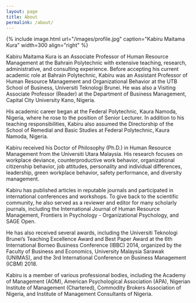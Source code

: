 ```yaml
---
layout: page
title: About
permalink: /about/
---
```


{% include image.html url="/images/profile.jpg" caption="Kabiru Maitama Kura" width=300 align="right" %}

<div class= "text-justify">

Kabiru Maitama Kura is an Associate Professor of Human Resource Management at the Bahrain Polytechnic with extensive teaching, research, administrative, and consulting experience. Before accepting his current academic role at Bahrain Polytechnic, Kabiru was an Assistant Professor of Human Resource Management and Organizational Behavior at the UTB School of Business, Universiti Teknologi Brunei. He was also a Visiting Associate Professor (Reader) at the Department of Business Management, Capital City University Kano, Nigeria.

His academic career began at the Federal Polytechnic, Kaura Namoda, Nigeria, where he rose to the position of Senior Lecturer. In addition to his teaching responsibilities, Kabiru also assumed the Directorship of the School of Remedial and Basic Studies at Federal Polytechnic, Kaura Namoda, Nigeria.

Kabiru received his Doctor of Philosophy (Ph.D.) in Human Resource Management from the Universiti Utara Malaysia. His research focuses on workplace deviance, counterproductive work behavior, organizational citizenship behavior, job attitudes, personality and individual differences, leadership, green workplace behavior, safety performance, and diversity management.

Kabiru has published articles in reputable journals and participated in international conferences and workshops. To give back to the scientific community, he also served as a reviewer and editor for many scholarly journals, including the International Journal of Human Resource Management, Frontiers in Psychology - Organizational Psychology, and SAGE Open.

He has also received several awards, including the Universiti Teknologi Brunei’s Teaching Excellence Award and Best Paper Award at the 6th International Borneo Business Conference (IBBC) 2014, organized by the Faculty of Business and Economics, University Malaysia Sarawak (UNIMAS), and the 3rd International Conference on Business Management (ICBM) 2018.

Kabiru is a member of various professional bodies, including the Academy of Management (AOM), American Psychological Association (APA), Nigerian Institute of Management (Chartered), Commodity Brokers Association of Nigeria, and Institute of Management Consultants of Nigeria.

</div>
